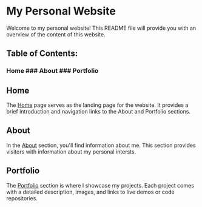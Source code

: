 # My Personal Website
Welcome to my personal website! This README file will provide you with an overview of the content of this website.

## Table of Contents:
### Home ### About ### Portfolio

## Home
The [Home](https://yas3jb.github.io/Personal-Website/index.html) page serves as the landing page for the website. It provides a brief introduction and navigation links to the About and Portfolio sections.

## About
In the [About](https://yas3jb.github.io/Personal-Website/about.html) section, you'll find information about me. This section provides visitors with information about my personal intersts.

## Portfolio
The [Portfolio](https://yas3jb.github.io/Personal-Website/portfolio.html) section is where I showcase my projects. Each project comes with a detailed description, images, and links to live demos or code repositories.